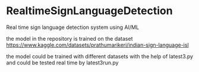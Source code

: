 # RealtimeSignLanguageDetection
Real time sign language detection system using AI/ML 


the model in the repository is trained on the dataset https://www.kaggle.com/datasets/prathumarikeri/indian-sign-language-isl

the model could be trained with different datasets with the help of latest3.py
and could be tested real time by latest3run.py
